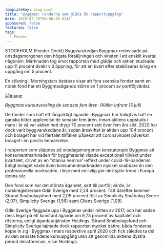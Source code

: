 ```yaml
---
templateKey: blog-post
title: "Byggmax: Fonderna som gläds åt rapportuppgång"
date: 2020-07-15T08:06:38.614Z
sponsored: false
featured: false
tags:
  - Fonder
---
```

<!--StartFragment-->

STOCKHOLM (Fonder Direkt) Byggvarukedjan Byggmax redovisade på onsdagsmorgonen den högsta försäljningen och vinsten i ett enskilt kvartal någonsin. Marknaden tog emot rapporten med glädje och aktien studsade upp 11 procent direkt vid öppning, för att en kvart efter stabiliseras kring en uppgång om 5 procent.

En sökning i Morningstars databas visar att fyra svenska fonder samt en norsk fond har ett Byggmaxägande större än 1 procent av portföljvärdet.

[![image](https://i.direkt.se/200715/586773201.png)](https://i.direkt.se/200715/586773201.png)

*Byggmax kursutveckling de senaste fem åren. (Källa: Infront 15 juli)*

De fonder som haft ett långsiktigt ägande i Byggmax har troligtvis haft en ganska bitter upplevelse de senaste fem åren. Innan aktiens uppstuds i mars i år så var aktien ned drygt 70 procent sett över fem års sikt. 2020 har dock varit byggvarukedjans år, sedan årsskiftet är aktien upp 104 procent och bolaget har vid flertalet tillfällen påpekat att coronaviruset påverkat bolaget i en positiv bemärkelse.

I rapporten som släpptes på onsdagsmorgonen konstaterade Byggmax att konsumentmarknaden för byggmaterial visade exceptionell tillväxt under kvartalet, drivet av en "stanna hemma"-effekt under covid-19-pandemin. Enligt bolaget växte även konsumentmarknaden mycket snabbare än den professionella marknaden, i linje med en livlig gör-det-själv-trend i Europa denna vår.

Den fond som har det största ägandet, sett till portföljvärde, är norskregistrerade Odin Sverige med 2,24 procent. Tätt därefter kommer Strand Småbolagsfond med 2,09 procent följt av Simplicity Småbolag Sverie (2,07), Simplicity Sverige (1,56) samt Cliens Sverige (1,08).

Odin Sverige flaggade upp i Byggmax under mitten av 2017, och har sedan dess legat på ett konstant ägande om 9,73 procent av kapitalet och rösterna, enligt ägardatatjänsten Holdings. Strand Småbolagsfond och Simplicity Sverige tajmade dock rapporten mycket bättre, båda fonderna köpte in sig i Byggmax i mars respektive april 2020 och fick således ta del av den senaste tidens kursuppgång utan att genomlida aktiens dystra period dessförinnan, visar Holdings.

<!--EndFragment-->